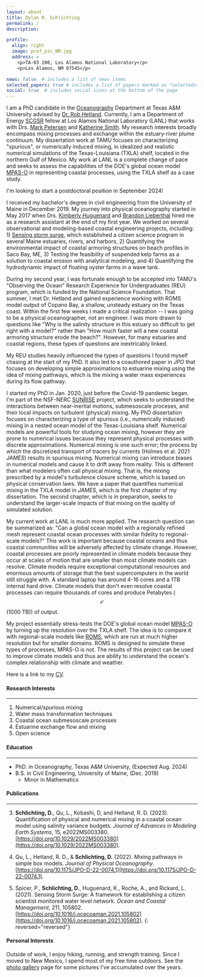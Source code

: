 ```yaml
---
layout: about
title: Dylan R. Schlichting
permalink: /
description:

profile:
  align: right
  image: prof_pic_NM.jpg
  address: >
    <p>TA-03 200, Los Alamos National Laboratory</p>
    <p>Los Alamos, NM 87545</p>

news: false  # includes a list of news items
selected_papers: true # includes a list of papers marked as "selected={true}"
social: true  # includes social icons at the bottom of the page
---
```


<!-- <img src="../_pages/los_alamos_overlook.jpg" style="position:relative; top:20px"> alt="lanl_scenic"> -->

I am a PhD candidate in the [Oceanography](https://ocean.tamu.edu/) Department at Texas A&M University advised by [Dr. Rob Hetland](https://hetland.github.io/publications/). Currently, I am a Department of Energy [SCGSR](https://science.osti.gov/wdts/scgsr) fellow at Los Alamos National Laboratory (LANL) that works with Drs. [Mark Petersen](https://mark-petersen.github.io/home/) and [Katherine Smith](https://www.linkedin.com/in/katherine-smith-6155bbb6/). My research interests broadly encompass mixing processes and exchange within the estuary-river plume continuum. My dissertation work at TAMU focuses on characterizing "spurious", or numerically induced mixing, in idealized and realistic numerical simulations of the Texas-Louisiana (TXLA) shelf, located in the northern Gulf of Mexico. My work at LANL is a complete change of pace and seeks to assess the capabilities of the DOE's global ocean model [MPAS-O](https://mpas-dev.github.io/) in representing coastal processes, using the TXLA shelf as a case study.

I'm looking to start a postdoctoral position in September 2024!

I received my bachelor's degree in civil engineering from the University of Maine in December 2019. My journey into physical oceanography started in May 2017 when Drs. [Kimberly Huguenard](https://civil.umaine.edu/faculty/kimberly-huguenard/) and [Brandon Lieberthal](https://scholar.google.com/citations?user=Hi7W6iMAAAAJ&hl=en) hired me as a research assistant at the end of my first year. We worked on several observational and modeling-based coastal engineering projects, including: 1) [Sensing storm surge](http://sensingstormsurge.acg.maine.edu/), which established a citizen science program in several Maine estuaries, rivers, and harbors, 2) Quantifying the environmental impact of coastal armoring structures on beach profiles in Saco Bay, ME, 3) Testing the feasibility of suspended kelp farms as a solution to coastal erosion with analytical modeling, and 4) Quantifying the hydrodynamic impact of floating oyster farms in a wave tank.

During my second year, I was fortunate enough to be accepted into TAMU's "Observing the Ocean" Research Experience for Undergraduates (REU) program, which is funded by the National Science Foundation. That summer, I met Dr. Hetland and gained experience working with ROMS model output of Copano Bay, a shallow, unsteady estuary on the Texas coast. Within the first few weeks I made a critical realization -- I was going to be a physical oceanographer, not an engineer. I was more drawn to questions like "Why is the salinity structure in this estuary so difficult to get right with a model?" rather than "How much faster will a new coastal armoring structure erode the beach?". However, for many estuaries and coastal regions, these types of questions are inextricably linked.

My REU studies heavily influenced the types of questions I found myself chasing at the start of my PhD. It also led to a coauthored paper in *JPO* that focuses on developing simple approximations to estuarine mixing using the idea of mixing pathways, which is the mixing a water mass experiences during its flow pathway.

I started my PhD in Jan. 2020, just before the Covid-19 pandemic began. I'm part of the NSF-NERC [SUNRISE](https://sunrise-nsf.github.io/) project, which seeks to understand the interactions between near-inertial motions, submesoscale proceses, and their local impacts on turbulent (physical) mixing. My PhD dissertation focuses on characterizing a type of spurious (i.e., numerically induced) mixing in a nested ocean model of the Texas-Louisiana shelf. Numerical models are powerful tools for studying ocean mixing, however they are prone to numerical issues because they represent physical processes with discrete approximations. Numerical mixing is one such error; the process by which the discretized transport of tracers by currents (Holmes et al. 2021 *JAMES*) results in spurious mixing. Numerical mixing can introduce biases in numerical models and cause it to drift away from reality. This is different than what modelers often call physical mixing. That is, the mixing prescribed by a model's turbulence closure scheme, which is based on physical conservation laws. We have a paper that quantifies numerical mixing in the TXLA model in *JAMES*, which is the first chapter of my dissertation. The second chapter, which is in preparation, seeks to understand the larger-scale impacts of that mixing on the quality of simulated solution.

My current work at LANL is much more applied. The research question can be summarized as: "Can a global ocean model with a regionally refined mesh represent coastal ocean processes with similar fidelity to regional-scale models?" This work is important because coastal oceans and thus coastal communities will be adversely affected by climate change. However, coastal processes are poorly represented in climate models because they occur at scales of motion that are smaller than most climate models can resolve. Climate models require exceptional computational resources and enormous amounts of storage that the best supercomputers in the world still struggle with. A standard laptop has around 4-16 cores and a 1TB internal hard drive. Climate models that don't even resolve coastal processes can require thousands of cores and produce Petabytes ($$\mathcal{O}$$(1000 TB)) of output.

My project essentially stress-tests the DOE's global ocean model [MPAS-O](https://mpas-dev.github.io/) by turning up the resolution over the TXLA shelf. The idea is to compare it with regional-scale models like [ROMS](https://www.myroms.org/), which are run at much higher resolution but for smaller domains. ROMS is designed to simulate these types of processes, MPAS-O is not. The results of this project can be used to improve climate models and thus are ability to understand the ocean's complex relationship with climate and weather.

Here is a link to my <a href='/_pages/CV.pdf' class='image fit'> CV</a>.

#### Research Interests
---
1. Numerical/spurious mixing
2. Water mass transformation techniques
3. Coastal ocean submesoscale processes
4. Estuarine exchange flow and mixing
5. Open science

#### Education
---
* PhD. in Oceanography, Texas A&M University, (Expected Aug. 2024)
* B.S. in Civil Engineering, University of Maine, (Dec. 2019)
  * Minor in Mathematics

#### Publications
---
3. **Schlichting, D.**, Qu, L., Kobashi, D, and Hetland, R. D. (2023). Quantification of physical
and numerical mixing in a coastal ocean model using salinity variance budgets. *Journal
of Advances in Modeling Earth Systems*, 15, e2022MS003380. [https://doi.org/10.1029/2022MS003380](https://doi.org/10.1029/2022MS003380).

2. Qu, L., Hetland, R. D., & **Schlichting, D.** (2022). Mixing pathways in simple box models. *Journal of Physical Oceanography*. [https://doi.org/10.1175/JPO-D-22-0074.1](https://doi.org/10.1175/JPO-D-22-0074.1).

1. Spicer, P., **Schlichting, D.**, Huguenard, K., Roche, A., and Rickard, L. (2021). Sensing Storm Surge: A framework for establishing a citizen scientist monitored water level network. *Ocean and Coastal Management*, 211, 105802. [https://doi.org/10.1016/j.ocecoaman.2021.105802](https://doi.org/10.1016/j.ocecoaman.2021.105802).
{: reversed="reversed"}

#### Personal Interests
Outside of work, I enjoy hiking, running, and strength training. Since I moved to New Mexico, I spend most of my free time outdoors. See the [photo gallery](/gallery/) page for some pictures I've accumulated over the years.
